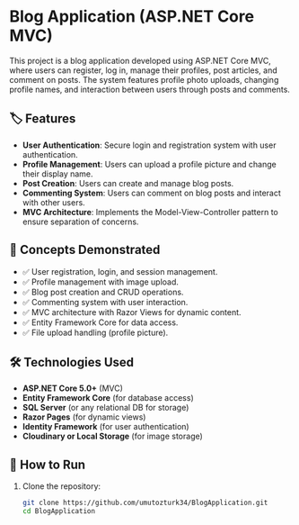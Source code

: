 # Blog Application (ASP.NET Core MVC)

This project is a blog application developed using ASP.NET Core MVC, where users can register, log in, manage their profiles, post articles, and comment on posts. The system features profile photo uploads, changing profile names, and interaction between users through posts and comments.

## 🏷️ Features

- **User Authentication**: Secure login and registration system with user authentication.
- **Profile Management**: Users can upload a profile picture and change their display name.
- **Post Creation**: Users can create and manage blog posts.
- **Commenting System**: Users can comment on blog posts and interact with other users.
- **MVC Architecture**: Implements the Model-View-Controller pattern to ensure separation of concerns.

## 🧠 Concepts Demonstrated

- ✅ User registration, login, and session management.
- ✅ Profile management with image upload.
- ✅ Blog post creation and CRUD operations.
- ✅ Commenting system with user interaction.
- ✅ MVC architecture with Razor Views for dynamic content.
- ✅ Entity Framework Core for data access.
- ✅ File upload handling (profile picture).

## 🛠️ Technologies Used

- **ASP.NET Core 5.0+** (MVC)
- **Entity Framework Core** (for database access)
- **SQL Server** (or any relational DB for storage)
- **Razor Pages** (for dynamic views)
- **Identity Framework** (for user authentication)
- **Cloudinary or Local Storage** (for image storage)

## 🚀 How to Run

1. Clone the repository:
   ```bash
   git clone https://github.com/umutozturk34/BlogApplication.git
   cd BlogApplication
